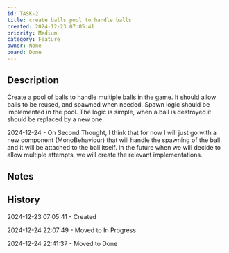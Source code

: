 ```yaml
---
id: TASK-2
title: create balls pool to handle balls
created: 2024-12-23 07:05:41
priority: Medium
category: Feature
owner: None
board: Done
---
```


## Description
Create a pool of balls to handle multiple balls in the game.
It should allow balls to be reused, and spawned when needed.
Spawn logic should be implemented in the pool. 
The logic is simple, when a ball is destroyed it should be replaced by a new one.

2024-12-24 - On Second Thought, I think that for now I will just go with a new component (MonoBehaviour) that will handle the spawning of the ball.
and it will be attached to the ball itself. In the future when we will decide to allow multiple attempts, we will create the relevant implementations.

## Notes


## History
2024-12-23 07:05:41 - Created

2024-12-24 22:07:49 - Moved to In Progress

2024-12-24 22:41:37 - Moved to Done
